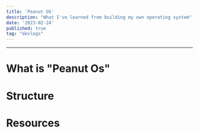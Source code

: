 ```yaml
---
title: 'Peanut OS'
description: "What I've learned from building my own operating system"
date: '2023-02-24'
published: true
tag: "devlogs"
---
```


<script>
  import SEO from '../src/lib/components/seo.svelte'
  import Image from '../src/lib/components/Image.svelte'
</script>
<SEO title={title} description={description}/>

<style>
  a:not(.link) {
    color: black;
    text-decoration: none;
  }
</style>
---

# What is "Peanut Os"

# Structure 

# Resources